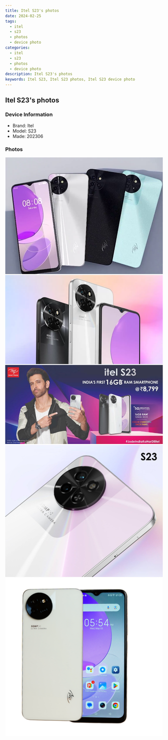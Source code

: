 ```yaml
---
title: Itel S23's photos
date: 2024-02-25
tags: 
  - itel
  - s23
  - photos
  - device photo
categories: 
  - itel
  - s23
  - photos
  - device photo
description: Itel S23's photos
keywords: Itel S23, Itel S23 photos, Itel S23 device photo
---
```


## Itel S23's photos

### Device Information

- Brand: Itel
- Model: S23
- Made: 202306

### Photos

![/images/best-assets/devices/itel/itel-s23/1.jpg](/images/best-assets/devices/itel/itel-s23/1.jpg)
![/images/best-assets/devices/itel/itel-s23/2.jpg](/images/best-assets/devices/itel/itel-s23/2.jpg)
![/images/best-assets/devices/itel/itel-s23/3.jpg](/images/best-assets/devices/itel/itel-s23/3.jpg)
![/images/best-assets/devices/itel/itel-s23/4.jpg](/images/best-assets/devices/itel/itel-s23/4.jpg)
![/images/best-assets/devices/itel/itel-s23/5.jpg](/images/best-assets/devices/itel/itel-s23/5.jpg)
